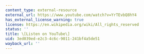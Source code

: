 ```yaml
---
content_type: external-resource
external_url: https://www.youtube.com/watch?v=YrTEvbQ8hY4
has_external_license_warning: true
license: https://en.wikipedia.org/wiki/All_rights_reserved
status: ''
title: \[Listen on YouTube\]
uid: 3ed039ed-e2c3-4c6c-9011-241bf4a5de51
wayback_url: ''
---
```

